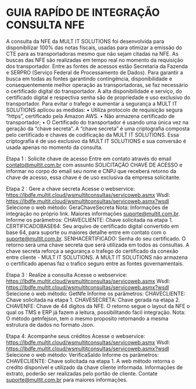 # GUIA RAPÍDO DE INTEGRAÇÃO CONSULTA NFE

A consulta da NFE da MULT IT SOLUTIONS foi desenvolvida para disponibilizar 100% das notas fiscais, usadas para otimizar a emissão do CTE para as transportadoras mesmo que não sejam citadas na NFE. As buscas das NFE são realizadas em tempo real no momento da requisição dos transportador. Entre as fontes de acessos estão Secretaria da Fazenda e SERPRO (Serviço Federal de Processamento de Dados).
Para garantir a busca em todas as fontes garantindo contingência, disponibilidade e consequentemente melhor operação as transportadoras, se faz necessário o certificado digital do transportador.
A alta disponibilidade e serviço, do certificado digital e respectiva senha são de propriedade e uso exclusivo do transportador. Para evitar o trafego e aumentar a segurança a MULT IT SOLUTIONS aplicou as medidas:
•	Utiliza protocolo de requisição segura “https”, certificado pela Amazon AWS. 
•	Não armazena certificado de transportador;
•	O Certificado do transportador é usando uma única vez na geração da “chave secreta“. A “chave secreta” é uma criptografia composta pelo certificado e chaves de codificação da MULT IT SOLUTIONS. Essa criptografia é de uso exclusivo da MULT IT SOLUTIONS e sua conversão é usada apenas no momento da consulta.


Etapa 1 : Solicite chave de acesso
Entre em contato através do email contato@multit.com.br com assunto SOLICITAÇÃO CHAVE DE ACESSO e informar no corpo do email seu nome e CNPJ que receberá retorno da chave de acesso, essa chave é de uso exclusiva da empresa solicitante.

Etapa 2 : Gere a chave secreta
Acesse o webservice: https://lbdfe.multit.cloud/wsmultitconsultas/servicoweb.asmx
Wsdl: https://lbdfe.multit.cloud/wsmultitconsultas/servicoweb.asmx?wsdl
Selecione o web método: GeraChaveSecreta
Nota: Informações de integração no próprio link. Maiores informações suporte@multit.com.br.
Informe os parâmetros:
CHAVECLIENTE: Chave solicitada na etapa 1.
CERTIFICADOBASE64: Seu arquivo de certificado digital convertido em base 64, para suporte ou maiores detalhe entre em contato com o suporte@multit.com.br.
SENHACERTIFICADO: Senha do seu certificado.
O retorno será uma chave secreta que será utilizada em todos as consultas. A chave secreta reforça a segurança o trafego do certificado da conexão entre cliente - MULT IT SOLUTIONS. A MULT IT SOLUTIONS não armazena o certificado apenas faz o trafico seguro entre as fontes governamentais.

Etapa 3 : Realize a consulta
Acesse o webservice: https://lbdfe.multit.cloud/wsmultitconsultas/servicoweb.asmx
Wsdl: https://lbdfe.multit.cloud/wsmultitconsultas/servicoweb.asmx?wsdl
Selecione o web método: GetNfe
Informe os parâmetros:
CHAVECLIENTE: Chave solicitada na etapa 1.
CHAVESECRETA: Chave gerada na etapa 2.
CHAVENFE: Chave de 44 dígitos da NFE.
O retorno segue o layout da NFE o qual os TMS e ERP já fazem a leitura, possibilitando fácil integração. 
Nota: O método getnfejson, tem o mesmo proposito retornando a mesma estrutura de dados no formato Json.

Etapa 4: Acompanhe seus créditos
Acesse o webservice: https://lbdfe.multit.cloud/wsmultitconsultas/servicoweb.asmx
Wsdl: https://lbdfe.multit.cloud/wsmultitconsultas/servicoweb.asmx?wsdl
Selecione o web método: VerificaSaldo
Informe os parâmetros:
CHAVECLIENTE: Chave solicitada na etapa 1.
A web método retorna o credito disponível e utilizado da chave cliente informada. Informações de extrato, poderão ser realizadas pelo portão de cliente. Contate suporte@multit.com.br para maiores informações.

